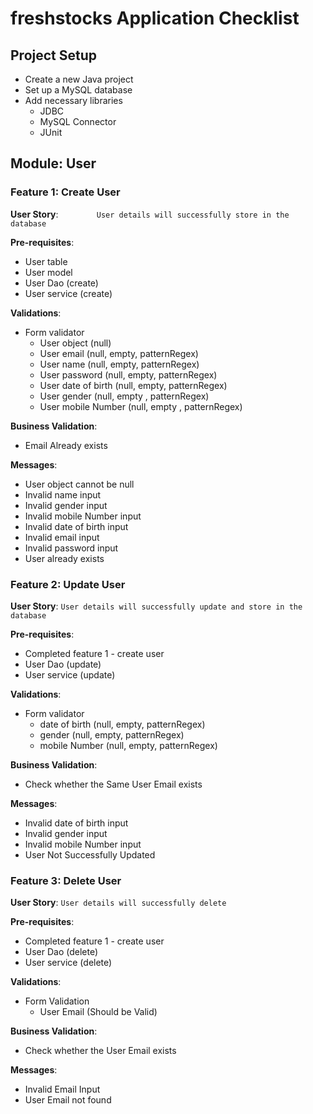 # freshstocks Application Checklist

## Project Setup
- Create a new Java project
- Set up a MySQL database
- Add necessary libraries
  - JDBC
  - MySQL Connector
  - JUnit

## Module: User

### Feature 1: Create User
**User Story**: 
   ```         User details will successfully store in the database       ```

**Pre-requisites**:
- User table
- User model
- User Dao (create)
- User service (create)

**Validations**:
- Form validator
  - User object (null)
  - User email (null, empty, patternRegex)
  - User name (null, empty, patternRegex)
  - User password (null, empty, patternRegex)
  - User date of birth (null, empty, patternRegex)
  - User gender (null, empty , patternRegex)
  - User mobile Number (null, empty , patternRegex)

**Business Validation**:
- Email Already exists

**Messages**:
- User object cannot be null
- Invalid name input
- Invalid gender input
- Invalid mobile Number input
- Invalid date of birth input
- Invalid email input
- Invalid password input
- User already exists

### Feature 2: Update User
**User Story**: 
 `User details will successfully update and store in the database`

**Pre-requisites**:
- Completed feature 1 - create user
- User Dao (update)
- User service (update)

**Validations**:
- Form validator
  - date of birth (null, empty, patternRegex)
  - gender (null, empty, patternRegex)
  - mobile Number (null, empty, patternRegex)

**Business Validation**:
- Check whether the Same User Email exists

**Messages**:
- Invalid date of birth input
- Invalid gender input
- Invalid mobile Number input
- User Not Successfully Updated

### Feature 3: Delete User
**User Story**: 
`User details will successfully delete`

**Pre-requisites**:
- Completed feature 1 - create user
- User Dao (delete)
- User service (delete)

**Validations**:
- Form Validation
  - User Email (Should be Valid)

**Business Validation**:
- Check whether the User Email exists

**Messages**:
- Invalid Email Input
- User Email not found

